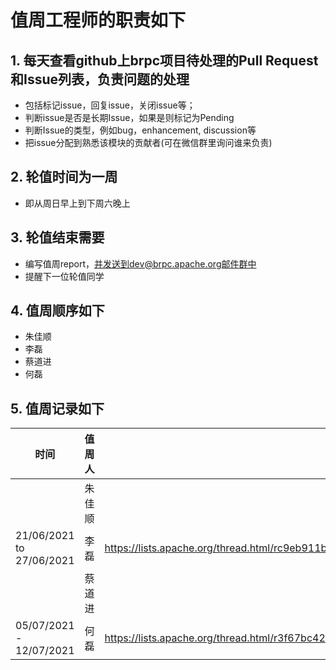 # 值周工程师的职责如下

## 1. 每天查看github上brpc项目待处理的Pull Request和Issue列表，负责问题的处理

  *  包括标记issue，回复issue，关闭issue等；
  *  判断issue是否是长期Issue，如果是则标记为Pending
  *  判断Issue的类型，例如bug，enhancement, discussion等
  *  把issue分配到熟悉该模块的贡献者(可在微信群里询问谁来负责)




## 2. 轮值时间为一周
  *  即从周日早上到下周六晚上


## 3. 轮值结束需要
  *  编写值周report，并发送到dev@brpc.apache.org邮件群中
  *  提醒下一位轮值同学


## 4. 值周顺序如下
  * 朱佳顺 
  * 李磊
  * 蔡道进
  * 何磊


## 5. 值周记录如下

|  时间   | 值周人  | 值周report|
|  ----  | ----  | --- |
|   | 朱佳顺 | 
|  21/06/2021 to 27/06/2021 | 李磊 | https://lists.apache.org/thread.html/rc9eb911bc6465c16bd8bb14f9d1f7c9548e13759101f43cf0300908a%40%3Cdev.brpc.apache.org%3E
|   | 蔡道进 | 
| 05/07/2021 - 12/07/2021  | 何磊 | https://lists.apache.org/thread.html/r3f67bc42ecdc07b25c39aedaf30aeae79039aa1cc3e6ad99364c8178%40%3Cdev.brpc.apache.org%3E




